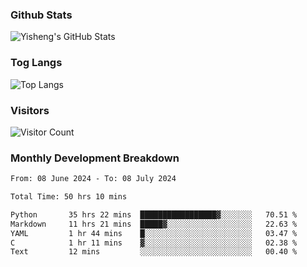 ### Github Stats
![Yisheng's GitHub Stats](https://github-readme-stats-9qabuvhk1-gongyisheng.vercel.app/api?username=gongyisheng&count_private=true&show_icons=true)
### Tog Langs
![Top Langs](https://github-readme-stats-9qabuvhk1-gongyisheng.vercel.app/api/top-langs/?username=gongyisheng&layout=compact)
### Visitors
![Visitor Count](https://profile-counter.glitch.me/gongyisheng/count.svg)
### Monthly Development Breakdown
<!--START_SECTION:waka-->

```txt
From: 08 June 2024 - To: 08 July 2024

Total Time: 50 hrs 10 mins

Python       35 hrs 22 mins  █████████████████▓░░░░░░░   70.51 %
Markdown     11 hrs 21 mins  █████▓░░░░░░░░░░░░░░░░░░░   22.63 %
YAML         1 hr 44 mins    █░░░░░░░░░░░░░░░░░░░░░░░░   03.47 %
C            1 hr 11 mins    ▓░░░░░░░░░░░░░░░░░░░░░░░░   02.38 %
Text         12 mins         ░░░░░░░░░░░░░░░░░░░░░░░░░   00.40 %
```

<!--END_SECTION:waka-->
